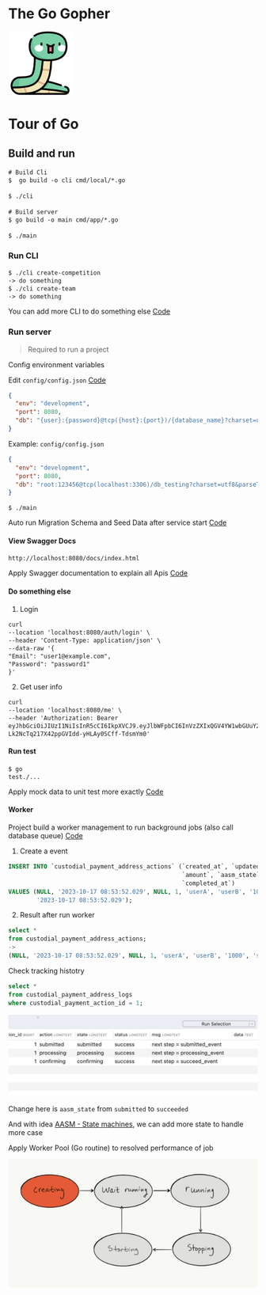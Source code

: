 # The Go Gopher

![alt text](docs/snake.png)

# Tour of Go

## Build and run

 ```
 # Build Cli
 $  go build -o cli cmd/local/*.go
 
 $ ./cli
 
 # Build server
 $ go build -o main cmd/app/*.go
 
 $ ./main
 ```   

### Run CLI

```
$ ./cli create-competition 
-> do something
$ ./cli create-team
-> do something
```

You can add more CLI to do something else
[Code](https://github.com/0xhoang/go-kit/blob/master/cmd/data/root.go#L13)

### Run server

> Required to run a project

Config environment variables

Edit `config/config.json` [Code](https://github.com/0xhoang/go-kit/blob/master/config/config.json)

```json
{
  "env": "development",
  "port": 8080,
  "db": "{user}:{password}@tcp({host}:{port})/{database_name}?charset=utf8&parseTime=True&charset=utf8mb4&collation=utf8mb4_unicode_ci"
}
```

Example:
```config/config.json```

```json
{
  "env": "development",
  "port": 8080,
  "db": "root:123456@tcp(localhost:3306)/db_testing?charset=utf8&parseTime=True&charset=utf8mb4&collation=utf8mb4_unicode_ci"
}
```

```
$ ./main
``` 

Auto run Migration Schema and Seed Data after service
start [Code](https://github.com/0xhoang/go-kit/blob/master/database/migration.go#L22)

#### View Swagger Docs

```
http://localhost:8080/docs/index.html
```

Apply Swagger documentation to explain all Apis [Code](https://github.com/0xhoang/go-kit/blob/master/docs/docs.go)

#### Do something else

1. Login

```azure
curl
--location 'localhost:8080/auth/login' \
--header 'Content-Type: application/json' \
--data-raw '{
"Email": "user1@example.com",
"Password": "password1"
}'
```

2. Get user info

```azure
curl
--location 'localhost:8080/me' \
--header 'Authorization: Bearer eyJhbGciOiJIUzI1NiIsInR5cCI6IkpXVCJ9.eyJlbWFpbCI6InVzZXIxQGV4YW1wbGUuY29tIiwiZXhwIjoxNjk4MTI5NzY4LCJpZCI6MSwibmFtZSI6Ikp1c3R1cyIsIm9yaWdfaWF0IjoxNjk3NTI0OTY4fQ.0Rw-Lk2NcTq217X42ppGVIdd-yHLAy0SCff-TdsmYm0'
```

#### Run test

```azure
$ go
test./...
```

Apply mock data to unit test more exactly [Code](https://github.com/0xhoang/go-kit/blob/master/services/users_test.go)

#### Worker

Project build a worker management to run background jobs (also call database
queue) [Code](https://github.com/0xhoang/go-kit/blob/master/task/eventservice.go)

1. Create a event

```sql
INSERT INTO `custodial_payment_address_actions` (`created_at`, `updated_at`, `deleted_at`, `entity_id`, `from`, `to`,
                                                 `amount`, `aasm_state`, `stage_status`, `error`, `err_count`,
                                                 `completed_at`)
VALUES (NULL, '2023-10-17 08:53:52.029', NULL, 1, 'userA', 'userB', '1000', 'submitted', 0, NULL, 0,
        '2023-10-17 08:53:52.029');
```

2. Result after run worker

```sql
select *
from custodial_payment_address_actions;
->
(NULL, '2023-10-17 08:53:52.029', NULL, 1, 'userA', 'userB', '1000', 'succeeded', 0, NULL, 0, '2023-10-17 08:53:52.029');
```

Check tracking histotry

```sql
select *
from custodial_payment_address_logs
where custodial_payment_action_id = 1;
```

![alt text](docs/job_history.png)

Change here is `aasm_state` from `submitted` to `succeeded`

And with idea [AASM - State machines](https://github.com/aasm/aasm), we can add more state to handle more case

Apply Worker Pool (Go routine) to resolved performance of job

![alt text](docs/state.jpg) 


  